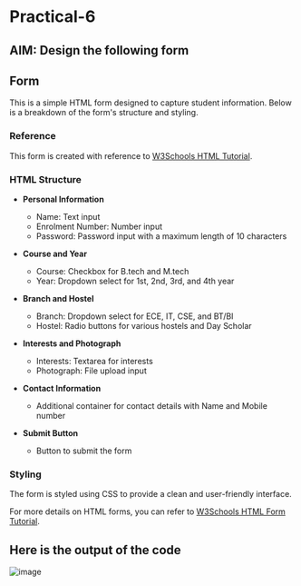 # Practical-6

## AIM: Design the following form



## Form

This is a simple HTML form designed to capture student information. Below is a breakdown of the form's structure and styling.

### Reference
This form is created with reference to [W3Schools HTML Tutorial](https://www.w3schools.com/html/default.asp).

### HTML Structure

- **Personal Information**
    - Name: Text input
    - Enrolment Number: Number input
    - Password: Password input with a maximum length of 10 characters

- **Course and Year**
    - Course: Checkbox for B.tech and M.tech
    - Year: Dropdown select for 1st, 2nd, 3rd, and 4th year

- **Branch and Hostel**
    - Branch: Dropdown select for ECE, IT, CSE, and BT/BI
    - Hostel: Radio buttons for various hostels and Day Scholar

- **Interests and Photograph**
    - Interests: Textarea for interests
    - Photograph: File upload input

- **Contact Information**
    - Additional container for contact details with Name and Mobile number

- **Submit Button**
    - Button to submit the form

### Styling
The form is styled using CSS to provide a clean and user-friendly interface.

For more details on HTML forms, you can refer to [W3Schools HTML Form Tutorial](https://www.w3schools.com/html/html_forms.asp).

## Here is the output of the code

![image](https://github.com/vansh-seth/Web-tech-lab/assets/111755254/c274465c-1b63-469b-99b8-a348ce1ccb2d)
